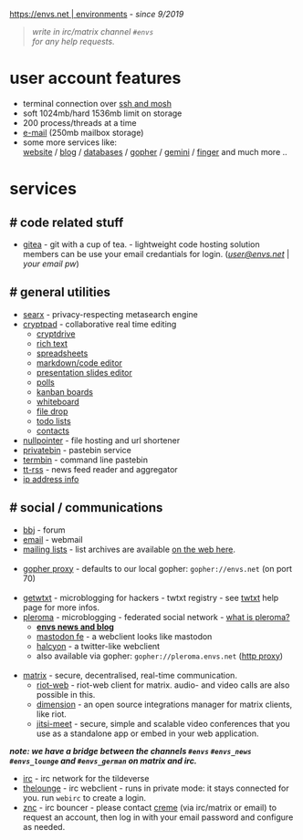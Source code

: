 [https://envs.net | environments](https://envs.net) - *since 9/2019*

> *write in irc/matrix channel `#envs`*<br />
> *for any help requests.*

# user account features
- terminal connection over [ssh and mosh](https://help.envs.net/help/#ssh)
- soft 1024mb/hard 1536mb limit on storage
- 200 process/threads at a time
- [e-mail](https://help.envs.net/mail/) (250mb mailbox storage)
- some more services like:<br />
  [website](https://help.envs.net/website/) /
  [blog](https://help.envs.net/blog/) /
  [databases](https://help.envs.net/database/) /
  [gopher](https://help.envs.net/gopher/) /
  [gemini](https://help.envs.net/gemini/) /
  [finger](https://help.envs.net/finger/) and much more ..

# services

## # code related stuff
- [gitea](https://git.envs.net/) - git with a cup of tea. - lightweight code hosting solution<br />
members can be use your email credantials for login. (*user@envs.net* | *your email pw*)

## # general utilities
- [searx](https://searx.envs.net/) - privacy-respecting metasearch engine
- [cryptpad](https://pad.envs.net/) - collaborative real time editing
    - [cryptdrive](https://pad.envs.net/drive/)
    - [rich text](https://pad.envs.net/pad/)
    - [spreadsheets](https://pad.envs.net/sheet/)
    - [markdown/code editor](https://pad.envs.net/code/)
    - [presentation slides editor](https://pad.envs.net/slide/)
    - [polls](https://pad.envs.net/poll/)
    - [kanban boards](https://pad.envs.net/kanban/)
    - [whiteboard](https://pad.envs.net/whiteboard/)
    - [file drop](https://pad.envs.net/file/)
    - [todo lists](https://pad.envs.net/todo/)
    - [contacts](https://pad.envs.net/contacts/)
- [nullpointer](https://envs.sh) - file hosting and url shortener
- [privatebin](https://pb.envs.net/) - pastebin service
- [termbin](https://tb.envs.net/) - command line pastebin
- [tt-rss](https://rss.envs.net/) - news feed reader and aggregator
- [ip address info](https://ip.envs.net/)

## # social / communications
- [bbj](https://bbj.envs.net/) - forum
- [email](https://mail.envs.net/) - webmail
- [mailing lists](https://lists.envs.net/) - list archives are available [on the web here](https://lists.envs.net/hyperkitty/).
<br /><br />
- [gopher proxy](https://gopher.envs.net/) - defaults to our local gopher: `gopher://envs.net` (on port 70)
<br /><br />
- [getwtxt](https://twtxt.envs.net/) - microblogging for hackers - twtxt registry - see [twtxt](https://help.envs.net/blog/#with-twtxt) help page for more infos.
- [pleroma](https://pleroma.envs.net/) - microblogging - federated social network - [what is pleroma?](https://blog.soykaf.com/post/what-is-pleroma/)
    - **[envs news and blog](https://pleroma.envs.net/envs)**
    - [mastodon fe](https://pleroma.envs.net/web) - a webclient looks like mastodon
    - [halcyon](https://halcyon.envs.net/) - a twitter-like webclient
    - also available via gopher: `gopher://pleroma.envs.net` ([http proxy](https://gopher.envs.net/pleroma.envs.net/))
<br /><br />
- [matrix](https://envs.net/chat/matrix/) - secure, decentralised, real-time communication.
    - [riot-web](https://matrix.envs.net/) - riot-web client for matrix. audio- and video calls are also possible in this.
    - [dimension](https://dimension.envs.net/) - an open source integrations manager for matrix clients, like riot.
    - [jitsi-meet](https://jitsi.envs.net/) - secure, simple and scalable video conferences that you use as a standalone app or embed in your web application.<br />

***note: we have a bridge between the channels `#envs` `#envs_news` `#envs_lounge` and `#envs_german` on matrix and irc.***

- [irc](https://envs.net/chat/irc/) - irc network for the tildeverse
- [thelounge](https://webirc.envs.net/) - irc webclient - runs in private mode: it stays connected for you. run `webirc` to create a login.
- [znc](https://znc.envs.net/) - irc bouncer - please contact [creme](https://envs.net/~creme/) (via irc/matrix or email) to request an account, then log in with your email password and configure as needed.

